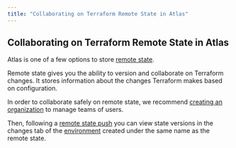 ```yaml
---
title: "Collaborating on Terraform Remote State in Atlas"
---
```


## Collaborating on Terraform Remote State in Atlas

Atlas is one of a few options to store [remote state](/help/terraform/state).

Remote state gives you the ability to version and collaborate on Terraform changes. It
stores information about the changes Terraform makes based on configuration.

In order to collaborate safely on remote state, we recommend
[creating an organization](/help/user-accounts/organizations/create) to manage teams of users.

Then, following a [remote state push](/help/terraform/state) you can view state versions
in the changes tab of the [environment](/help/glossary#environment) created under the same name
as the remote state.

